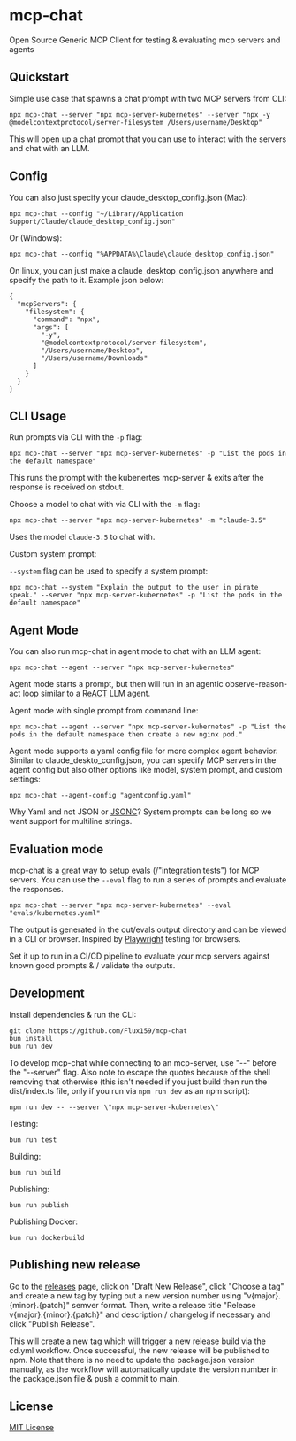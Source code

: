 # mcp-chat

Open Source Generic MCP Client for testing & evaluating mcp servers and agents

## Quickstart

Simple use case that spawns a chat prompt with two MCP servers from CLI:

```
npx mcp-chat --server "npx mcp-server-kubernetes" --server "npx -y @modelcontextprotocol/server-filesystem /Users/username/Desktop"
```

This will open up a chat prompt that you can use to interact with the servers and chat with an LLM.

## Config

You can also just specify your claude_desktop_config.json (Mac):

```
npx mcp-chat --config "~/Library/Application Support/Claude/claude_desktop_config.json"
```

Or (Windows):

```
npx mcp-chat --config "%APPDATA%\Claude\claude_desktop_config.json"
```

On linux, you can just make a claude_desktop_config.json anywhere and specify the path to it. Example json below:

```
{
  "mcpServers": {
    "filesystem": {
      "command": "npx",
      "args": [
        "-y",
        "@modelcontextprotocol/server-filesystem",
        "/Users/username/Desktop",
        "/Users/username/Downloads"
      ]
    }
  }
}
```

## CLI Usage

Run prompts via CLI with the `-p` flag:

```
npx mcp-chat --server "npx mcp-server-kubernetes" -p "List the pods in the default namespace"
```

This runs the prompt with the kubenertes mcp-server & exits after the response is received on stdout.

Choose a model to chat with via CLI with the `-m` flag:

```
npx mcp-chat --server "npx mcp-server-kubernetes" -m "claude-3.5"
```

Uses the model `claude-3.5` to chat with.

Custom system prompt:

`--system` flag can be used to specify a system prompt:

```
npx mcp-chat --system "Explain the output to the user in pirate speak." --server "npx mcp-server-kubernetes" -p "List the pods in the default namespace"
```

## Agent Mode

You can also run mcp-chat in agent mode to chat with an LLM agent:

```
npx mcp-chat --agent --server "npx mcp-server-kubernetes"
```

Agent mode starts a prompt, but then will run in an agentic observe-reason-act loop similar to a [ReACT](https://arxiv.org/pdf/2210.03629) LLM agent.

Agent mode with single prompt from command line:

```
npx mcp-chat --agent --server "npx mcp-server-kubernetes" -p "List the pods in the default namespace then create a new nginx pod."
```

Agent mode supports a yaml config file for more complex agent behavior. Similar to claude_deskto_config.json, you can specify MCP servers in the agent config but also other options like model, system prompt, and custom settings:

```
npx mcp-chat --agent-config "agentconfig.yaml"
```

Why Yaml and not JSON or [JSONC](https://code.visualstudio.com/docs/languages/json#_json-with-comments)? System prompts can be long so we want support for multiline strings.

## Evaluation mode

mcp-chat is a great way to setup evals (/"integration tests") for MCP servers. You can use the `--eval` flag to run a series of prompts and evaluate the responses.

```
npx mcp-chat --server "npx mcp-server-kubernetes" --eval "evals/kubernetes.yaml"
```

The output is generated in the out/evals output directory and can be viewed in a CLI or browser. Inspired by [Playwright](https://playwright.dev/) testing for browsers.

Set it up to run in a CI/CD pipeline to evaluate your mcp servers against known good prompts & / validate the outputs.

## Development

Install dependencies & run the CLI:

```
git clone https://github.com/Flux159/mcp-chat
bun install
bun run dev
```

To develop mcp-chat while connecting to an mcp-server, use "--" before the "--server" flag. Also note to escape the quotes because of the shell removing that otherwise (this isn't needed if you just build then run the dist/index.ts file, only if you run via `npm run dev` as an npm script):

```
npm run dev -- --server \"npx mcp-server-kubernetes\"
```

Testing:

```
bun run test
```

Building:

```
bun run build
```

Publishing:

```
bun run publish
```

Publishing Docker:

```
bun run dockerbuild
```

## Publishing new release

Go to the [releases](https://github.com/Flux159/mcp-chat/releases) page, click on "Draft New Release", click "Choose a tag" and create a new tag by typing out a new version number using "v{major}.{minor}.{patch}" semver format. Then, write a release title "Release v{major}.{minor}.{patch}" and description / changelog if necessary and click "Publish Release".

This will create a new tag which will trigger a new release build via the cd.yml workflow. Once successful, the new release will be published to npm. Note that there is no need to update the package.json version manually, as the workflow will automatically update the version number in the package.json file & push a commit to main.

## License

[MIT License](https://github.com/Flux159/mcp-chat/blob/main/LICENSE)

